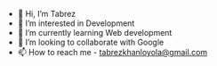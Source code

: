 - 👋 Hi, I’m Tabrez
- 👀 I’m interested in Development
- 🌱 I’m currently learning Web development
- 💞️ I’m looking to collaborate with Google
- 📫 How to reach me - tabrezkhanloyola@gmail.com

<!---
tabrezkhan005/tabrezkhan005 is a ✨ special ✨ repository because its `README.md` (this file) appears on your GitHub profile.
You can click the Preview link to take a look at your changes.
--->
